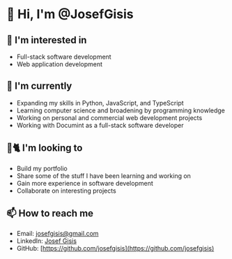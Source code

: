 # 👋 Hi, I'm @JosefGisis

## 👀 I'm interested in

-   Full-stack software development
-   Web application development

## 🌱 I'm currently

-   Expanding my skills in Python, JavaScript, and TypeScript
-   Learning computer science and broadening by programming knowledge
-   Working on personal and commercial web development projects
-   Working with Documint as a full-stack software developer

<!-- ## 💼 Experience

-   **Software Developer** (Independent, Nov 2022 – Present)

    -   Developing software using Python and standard libraries (NumPy, PYQT, Tkinter, Pygame, etc.)
    -   Creating web applications with JavaScript, TypeScript, and React

-   **Website Developer/Designer** (Independent, Nov 2022 – Present)

    -   Developing and hosting websites with HTML, CSS, and JavaScript
    -   Portfolio includes www.irepair4unj.com and www.thejaskielteam.com

-   **Web Application Developer/Designer** (Documint LLC, Nov 2022 – Present)
    -   Maintaining and upgrading applications and integrations as a full-stack intern -->

<!-- ## 🎓 Education

-   **BS Liberal Arts** (Excelsior University, Feb 2023)
    -   3.5 GPA
-   **Ocean County College** (2021 – 2023)
    -   4.0 GPA, Phi Theta Kappa member
-   **Yeshiva of Greater Washington** (2019 – 2020)
-   **Programming** (Self-taught, Jan 2022 – present)

## 🛠 Skills

-   Python
-   JavaScript/TypeScript
-   NodeJS/ExpressJS
-   Object-oriented Design
-   ReactJS, NextJS
-   SQL, Relational Databases
-   HTML, CSS
-   UI/UX
-   GitHub/Git
-   Figma
-   Microsoft Office (Word, Excel, Access)

## 💪 Strengths

-   Strong knowledge of Python and JS syntax, logic, and implementation
-   Broad computing, networking, and technological knowledge
-   Excellent writing and communication skills
-   Natural leader with project management experience
-   Fast learner and problem solver
-   Strong research and information analysis abilities
-   High reading, writing, and mathematical aptitude -->

## 🐙🐈 I'm looking to

-   Build my portfolio
-   Share some of the stuff I have been learning and working on 
-   Gain more experience in software development
-   Collaborate on interesting projects
<!-- -   Connect with other developers and potential employers -->

## 📫 How to reach me

-   Email: josefgisis@gmail.com
-   LinkedIn: [Josef Gisis](https://www.linkedin.com/in/josef-gisis-8a6670250/)
-   GitHub: [https://github.com/josefgisis](https://github.com/josefgisis)

<!---
JosefGisis/JosefGisis is a ✨ special ✨ repository because its `README.md` (this file) appears on your GitHub profile.
You can click the Preview link to take a look at your changes.
--->
